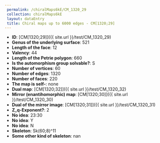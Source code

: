 ```yaml
--- 
 permalink: /chiralMaps6kE/CM_1320_29 
 collection: chiralMaps6kE
 layout: dataEntry
 title: Chiral maps up to 6000 edges - CM[1320;29]
---
```


- **ID**: [CM[1320;29]]({{ site.url }}/test/CM_1320_29)
- **Genus of the underlying surface**: 521
- **Length of the face**: 12
- **Valency**: 44
- **Length of the Petrie polygon**: 660
- **Is the automorphism group solvable?**: S
- **Number of vertices**: 60
- **Number of edges**: 1320
- **Number of faces**: 220
- **The map is self-**: none
- **Dual map**: [CM[1320;32]]({{ site.url }}/test/CM_1320_32)
- **Mirror (enantihomorphic) map**: [CM[1320;30]]({{ site.url }}/test/CM_1320_30)
- **Dual of the mirror image**: [CM[1320;31]]({{ site.url }}/test/CM_1320_31)
- **Z_q-Exponent?**: 2
- **No idea**:  23:30
- **No idea**: Y
- **No idea**: N
- **Skeleton**: Sk(60;8)^11
- **Some other kind of skeleton**: nan
